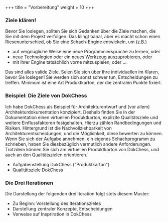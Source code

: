 +++
title = "Vorbereitung"
weight = 10
+++

### Ziele klären!
Bevor Sie loslegen, sollten Sie sich Gedanken über die Ziele machen, die Sie mit dem Projekt verfolgen.  Das klingt banal, aber es macht schon einen Riesenunterschied, ob Sie eine Schach-Engine entwickeln, um (z.B.)

* auf vergnügliche Weise eine neue Programmiersprache zu lernen, oder
* neue Technologien oder ein neues Werkzeug auszuprobieren, oder
* mit Ihrer Engine tatsächlich vorne mitzuspielen, oder ...

Das sind alles valide Ziele. Seien Sie sich über Ihre individuellen im Klaren, bevor Sie loslegen! Sie werden sich sonst schwer tun, Entscheidungen zu treffen. Minimum ist eine Art Produktkarton, der die zentralen Punkte fixiert.

### Beispiel: Die Ziele von DokChess

Ich habe DokChess als Beispiel für Architekturentwurf und (vor allem) Architekturdokumentation konzipiert. Deshalb finden Sie in der Dokumentation einen virtuellen Produktkarton, explizite Qualitätsziele und weitere Einflussfaktoren festgehalten. Hierzu zählen Randbedingungen und Risiken. Hintergrund ist die Nachvollziehbarkeit von Architekturentscheidungen, und die Möglichkeit, diese bewerten zu können. Wenn Sie sich der Aufgabe annehmen, ein eigenes Schachprogramm zu schrieben, haben Sie diesbezüglich vermutlich andere Anforderungen. Trotzdem können Sie sich am virtuellen Produktkarton von DokChess, und auch an den Qualitätszielen orientieren.

* Aufgabenstellung DokChess ("Produktkarton")
* Qualitätsziele DokChess

### Die Drei Iterationen
Die Darstellung der folgenden drei Iteration folgt stets diesem Muster:

* Zu Beginn: Vorstellung des Iterationszieles
* Darstellung zentraler Konzepte, Entscheidungen
* Verweise auf Inspriration in DokChess
